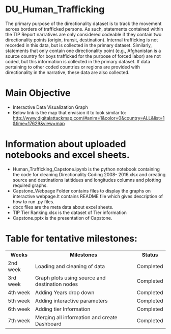 # DU_Human_Trafficking

The primary purpose of the directionality dataset is to track the movement across borders of trafficked persons. As such, statements contained within the TIP Report narratives are only considered codeable if they contain two directionality points (origin, transit, destination). Internal trafficking is not recorded in this data, but is collected in the primary dataset. Similarly, statements that only contain one directionality point (e.g., Afghanistan is a source country for boys trafficked for the purpose of forced labor) are not coded, but this information is collected in the primary dataset. If data pertaining to other coded countries or regions are provided with directionality in the narrative, these data are also collected.

# Main Objective
  - Interactive Data Visualization Graph
  - Below link is the map that envision it to look similar to: 
   http://www.digitalattackmap.com/#anim=1&color=0&country=ALL&list=1&time=17629&view=map
 
# Information about uploaded notebooks and excel sheets.
  - Human_Trafficking_Capstone.ipynb is the python notebook containing the code for cleaning Directionality Coding 2008-         2016.xlsx and creating source and destinations latitidues and longitudes columns and plotting required graphs.
  - Capstone_Webpage Folder contains files to display the graphs on interactive webpage.It contains README file which gives     description of how to run .py files.
  - docx files are the meta data about excel sheets.
  - TIP Tier Ranking.xlsx is the dataset of Tier information
  - Capstone.pptx is the presentation of Capstone.
 
 # Table for tentative milestones:

<table>
<tr>
  <th>Weeks</th><th>Milestones</th><th>Status</th>
</tr>
<tr>
  <td>2nd week</td><td>Loading and cleaning of data</td><td>Completed</td>
</tr>
<tr>
<td>3rd week</td><td>Graph plots using source and destination nodes</td><td>Completed</td>
</tr>
<tr>
<td>4th week</td><td>Adding Years drop down</td><td>Completed</td>
</tr>
<tr>
  <td>5th week</td><td>Adding interactive parameters</td><td>Completed</td>
</tr>
<tr>
<td>6th week</td><td>Adding tier Information</td><td>Completed</td>
</tr>
<tr>
<td>7th week</td><td>Merging all information and create Dashboard</td><td> Completed </td>
</tr>
</table>
